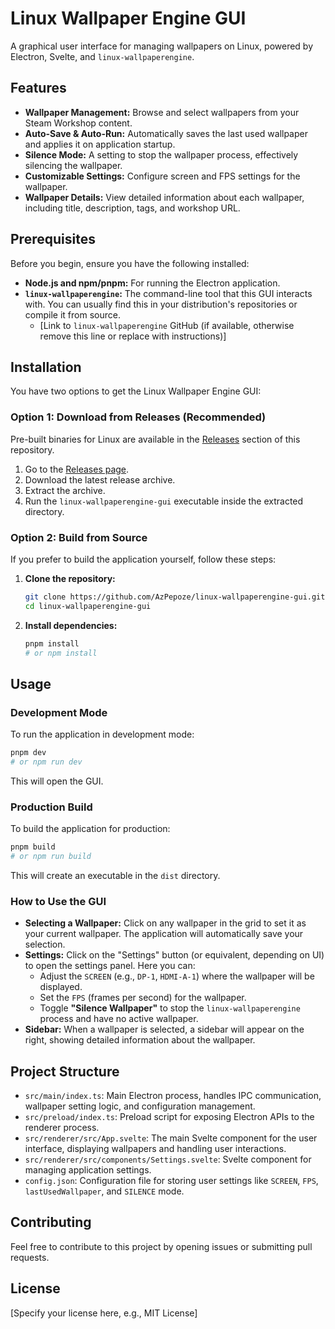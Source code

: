 # Linux Wallpaper Engine GUI

A graphical user interface for managing wallpapers on Linux, powered by Electron, Svelte, and `linux-wallpaperengine`.

## Features

- **Wallpaper Management:** Browse and select wallpapers from your Steam Workshop content.
- **Auto-Save & Auto-Run:** Automatically saves the last used wallpaper and applies it on application startup.
- **Silence Mode:** A setting to stop the wallpaper process, effectively silencing the wallpaper.
- **Customizable Settings:** Configure screen and FPS settings for the wallpaper.
- **Wallpaper Details:** View detailed information about each wallpaper, including title, description, tags, and workshop URL.

## Prerequisites

Before you begin, ensure you have the following installed:

- **Node.js and npm/pnpm:** For running the Electron application.
- **`linux-wallpaperengine`:** The command-line tool that this GUI interacts with. You can usually find this in your distribution's repositories or compile it from source.
     - [Link to `linux-wallpaperengine` GitHub (if available, otherwise remove this line or replace with instructions)]

## Installation

You have two options to get the Linux Wallpaper Engine GUI:

### Option 1: Download from Releases (Recommended)

Pre-built binaries for Linux are available in the [Releases](https://github.com/AzPepoze/linux-wallpaperengine-gui/releases) section of this repository.

1.   Go to the [Releases page](https://github.com/AzPepoze/linux-wallpaperengine-gui/releases).
2.   Download the latest release archive.
3.   Extract the archive.
4.   Run the `linux-wallpaperengine-gui` executable inside the extracted directory.

### Option 2: Build from Source

If you prefer to build the application yourself, follow these steps:

1.   **Clone the repository:**

     ```bash
     git clone https://github.com/AzPepoze/linux-wallpaperengine-gui.git
     cd linux-wallpaperengine-gui
     ```

2.   **Install dependencies:**
     ```bash
     pnpm install
     # or npm install
     ```

## Usage

### Development Mode

To run the application in development mode:

```bash
pnpm dev
# or npm run dev
```

This will open the GUI.

### Production Build

To build the application for production:

```bash
pnpm build
# or npm run build
```

This will create an executable in the `dist` directory.

### How to Use the GUI

- **Selecting a Wallpaper:** Click on any wallpaper in the grid to set it as your current wallpaper. The application will automatically save your selection.
- **Settings:** Click on the "Settings" button (or equivalent, depending on UI) to open the settings panel. Here you can:
     - Adjust the `SCREEN` (e.g., `DP-1`, `HDMI-A-1`) where the wallpaper will be displayed.
     - Set the `FPS` (frames per second) for the wallpaper.
     - Toggle **"Silence Wallpaper"** to stop the `linux-wallpaperengine` process and have no active wallpaper.
- **Sidebar:** When a wallpaper is selected, a sidebar will appear on the right, showing detailed information about the wallpaper.

## Project Structure

- `src/main/index.ts`: Main Electron process, handles IPC communication, wallpaper setting logic, and configuration management.
- `src/preload/index.ts`: Preload script for exposing Electron APIs to the renderer process.
- `src/renderer/src/App.svelte`: The main Svelte component for the user interface, displaying wallpapers and handling user interactions.
- `src/renderer/src/components/Settings.svelte`: Svelte component for managing application settings.
- `config.json`: Configuration file for storing user settings like `SCREEN`, `FPS`, `lastUsedWallpaper`, and `SILENCE` mode.

## Contributing

Feel free to contribute to this project by opening issues or submitting pull requests.

## License

[Specify your license here, e.g., MIT License]
